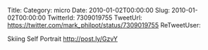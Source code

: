 Title: 
Category: micro
Date: 2010-01-02T00:00:00
Slug: 2010-01-02T00:00:00
TwitterId: 7309019755
TweetUrl: https://twitter.com/mark_philpot/status/7309019755
ReTweetUser: 

Skiing Self Portrait http://post.ly/GzvY